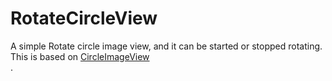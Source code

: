# RotateCircleView
A simple Rotate circle image view, and it can be started or stopped rotating. This is based on [CircleImageView](https://github.com/hdodenhof/CircleImageView)<br />.
